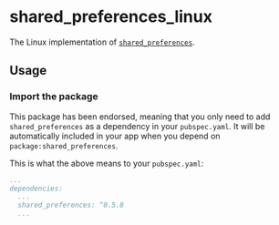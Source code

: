 # shared_preferences_linux

The Linux implementation of [`shared_preferences`][1].

## Usage

### Import the package

This package has been endorsed, meaning that you only need to add `shared_preferences`
as a dependency in your `pubspec.yaml`. It will be automatically included in your app
when you depend on `package:shared_preferences`.

This is what the above means to your `pubspec.yaml`:

```yaml
...
dependencies:
  ...
  shared_preferences: ^0.5.8
  ...
```

[1]: ../
